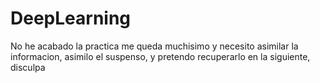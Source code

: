# DeepLearning

No he acabado la practica me queda muchisimo y necesito asimilar la informacion, asimilo el suspenso, y pretendo recuperarlo en la siguiente, disculpa
